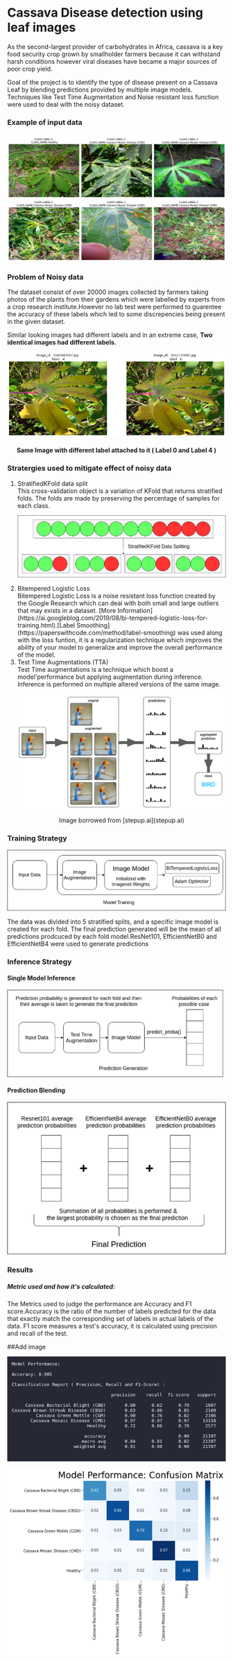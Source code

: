 # Cassava Disease detection using leaf images
As the second-largest provider of carbohydrates in Africa, cassava is a key food security crop grown by smallholder farmers because it can withstand harsh conditions however  viral diseases have became a major sources of poor crop yield.

Goal of the project is to identify the type of disease present on a Cassava Leaf by blending predictions provided by multiple image models. Techniques like Test Time Augmentation and Noise resistant loss function were used to deal with the noisy dataset.

### Example of input data
<p align="center"> <img src="./Diagrams and Images/image data example .png"> </p>

### Problem of Noisy data
The dataset consist of over 20000 images collected by farmers taking photos of the plants from their gardens which were labelled by experts from a crop research institute.However no lab test were performed to guarentee the accuracy of these labels which led to some discrepencies being present in the given dataset.

Similar looking images had different labels and in an extreme case, **Two identical images had different labels.**
<p align="center"> <img src="./Diagrams and Images/duplicate image different label.png"> </p>

<h4 align="center">Same Image with different label attached to it ( Label 0 and Label 4 )</h4>

### Stratergies used to mitigate effect of noisy data
<ol>
<li>StratifiedKFold data split </li>
This cross-validation object is a variation of KFold that returns stratified folds. The folds are made by preserving the percentage of samples for each class.
<p align="center"><img src="./Diagrams%20and%20Images/StrarifiedKFold.png"></p>

<li>Bitempered Logistic Loss</li>
Bitempered Logistic Loss is a noise resistant loss function created by the Google Research which can deal with both small and large outliers that may exists in a dataset. [More Information](https://ai.googleblog.com/2019/08/bi-tempered-logistic-loss-for-training.html).[Label Smoothing](https://paperswithcode.com/method/label-smoothing) was used along with the loss funtion, it is a regularization technique which improves the ability of your model to generalize and improve the overall performance of the model. 

<li>Test Time Augmentations (TTA)</li>
Test Time augmentations is a technique which boost a model'performance but applying augmentation during inference. Inference is performed on multiple altered versions of the same image.
<p align="center"><img src="./Diagrams and Images/test_time_augmentation_concept.png"></p>
<p align="center">Image borrowed from [stepup.ai](stepup.ai)</p>

</ol>

### Training Strategy 
<p align="center"> <img src="./Diagrams and Images/model_training.png"> </p>
The data was divided into 5 stratified splits, and a specific image model is created for each fold. The final prediction generated will be the mean of all predictions prodcuced by each fold model.ResNet101, EfficientNetB0 and EfficientNetB4 were used to generate predictions

### Inference Strategy
#### Single Model Inference
<p align="center"> <img src="./Diagrams and Images/prediction_generation.png"> </p>

#### Prediction Blending
<p align="center"> <img src="./Diagrams and Images/final_prediction_generation.png"> </p>

### Results 
##### Metric used and how it's calculated:
The Metrics used to judge the performance are Accuracy and F1 score.Accuracy is the ratio of the number of labels predicted for the data that exactly match the corresponding set of labels in actual labels of the data. F1 score measures a test's accuracy, it is calculated using precision and recall of the test.


##Add image

<p align="center"> <img src="./Diagrams and Images/Model_performace classification report.png"> </p>


<p align="center"> <img src="./Diagrams and Images/Model_performace confusion matrix.png"> </p>